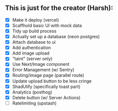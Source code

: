 ## This is just for the creator (Harsh):

- [x] Make it deploy (vercel)
- [x] Scaffhold basic UI with mock data
- [x] Tidy up build process
- [x] Actually set up a database (neon postgres)
- [x] Attach database to ui
- [x] Add authentication
- [x] Add image upload
- [x] "taint" (server only)
- [x] Use Next/Image component
- [x] Error Management (w/ Sentry)
- [x] Routing/image page (parallel route)
- [x] Update upload button to be less cringe
- [x] ShadUIify (specifically toast part)
- [x] Analytics (posthog)
- [x] Delete button (w/ Server Actions)
- [ ] Ratelimiting (upstash)
